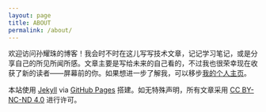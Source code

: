 ```yaml
---
layout: page
title: ABOUT
permalink: /about/
---
```


欢迎访问孙耀珠的博客！我会时不时在这儿写写技术文章，记记学习笔记，或是分享自己的所见所闻所感。文章主要是写给未来的自己看的，不过我也很荣幸现在收获了新的读者——屏幕前的你。如果想进一步了解我，可以移步[我的个人主页](https://yzsun.me)。

本站使用 [Jekyll](https://jekyllrb.com) via [GitHub Pages](https://pages.github.com) 搭建。如无特殊声明，所有文章采用 [CC BY-NC-ND 4.0](https://creativecommons.org/licenses/by-nc-nd/4.0/deed.zh) 进行许可。
